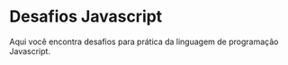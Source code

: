 # Desafios Javascript
 Aqui você encontra desafios para prática da linguagem de programação Javascript.
